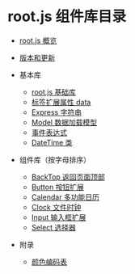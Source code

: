 # root.js 组件库目录

* [root.js 概览](/root.js/overview.md)
* [版本和更新](/root.js/version.md)

* 基本库    
    + [root.js 基础库](/root.js/root.md)
    + [标签扩展属性 data](/root.js/data.md)
    + [Express 字符串](/root.js/express.md)
    + [Model 数据加载模型](/root.js/model.md)
    + [事件表达式](/root.js/event.md)
    + [DateTime 类](/root.js/datetime.md)

* 组件库（按字母排序）
    + [BackTop 返回页面顶部](/root.js/backtop.md)
    + [Button 按钮扩展](/root.js/button.md)
    + [Calendar 多功能日历](/root.js/calendar.md)
    + [Clock 文件时钟](/root.js/clock.md)
    + [Input 输入框扩展](root.js/input.md)
    + [Select 选择器](/root.js/select.md)

* 附录
    + [颜色编码表](/root.js/colors.md)